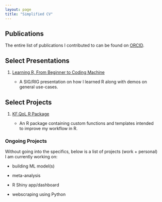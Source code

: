 ```yaml
---
layout: page
title: "Simplified CV"
---
```


## Publications

The entire list of publications I contributed to can be found on [ORCID](https://orcid.org/0000-0002-9154-6599).

## Select Presentations

1. [Learning R, From Beginner to Coding Machine](https://github.com/kenf1/RIG_Presentation)

    + A SIG/RIG presentation on how I learned R along with demos on general use-cases.

## Select Projects

1. [KF.QoL R Package](https://github.com/kenf1/KF.QoL)

    + An R package containing custom functions and templates intended to improve my workflow in R.

### Ongoing Projects

Without going into the specifics, below is a list of projects (work + personal) I am currently working on:

+ building ML model(s)

+ meta-analysis

+ R Shiny app/dashboard

+ webscraping using Python
